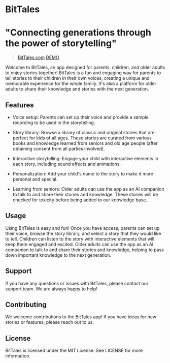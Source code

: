 # BitTales
# "Connecting generations through the power of storytelling"

> [BitTales.com](BitTales.com)
> [DEMO](https://youtu.be/t3BfvlTGg_g)


Welcome to BitTales, an app designed for parents, children, and older adults to enjoy stories together! BitTales is a fun and engaging way for parents to tell stories to their children in their own voices, creating a unique and memorable experience for the whole family. It's also a platform for older adults to share their knowledge and stories with the next generation.

## Features
- Voice setup: Parents can set up their voice and provide a sample recording to be used in the storytelling.

- Story library: Browse a library of classic and original stories that are perfect for kids of all ages. These stories are curated from various books and knowledge learned from seniors and old age people (after obtaining consent from all parties involved).

- Interactive storytelling: Engage your child with interactive elements in each story, including sound effects and animations.

- Personalization: Add your child's name to the story to make it more personal and special.

- Learning from seniors: Older adults can use the app as an AI companion to talk to and share their stories and knowledge. These stories will be checked for toxicity before being added to our knowledge base.


## Usage
Using BitTales is easy and fun! Once you have access, parents can set up their voice, browse the story library, and select a story that they would like to tell. Children can listen to the story with interactive elements that will keep them engaged and excited. Older adults can use the app as an AI companion to talk to and share their stories and knowledge, helping to pass down important knowledge to the next generation.

## Support
If you have any questions or issues with BitTales, please contact our support team. We are always happy to help!

## Contributing
We welcome contributions to the BitTales app! If you have ideas for new stories or features, please reach out to us.

## License
BitTales is licensed under the MIT License. See LICENSE for more information.
